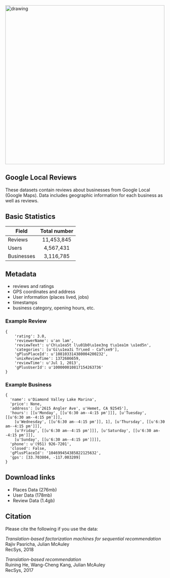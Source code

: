 <img src="https://github.com/data-science-student-society/datathon2019/blob/master/images/googlelocal.png" alt="drawing" width="500"/>

## Google Local Reviews
These datasets contain reviews about businesses from Google Local (Google Maps). Data includes geographic information for each business as well as reviews.

## Basic Statistics

| Field         | Total number  |
| ------------- |:-------------:|
| Reviews       | 11,453,845    |
| Users         | 4,567,431     |
| Businesses    | 3,116,785     |

## Metadata
- reviews and ratings
- GPS coordinates and address
- User information (places lived, jobs)
- timestamps
- business category, opening hours, etc.

### Example Review
``` 
{ 
    'rating': 3.0,
    'reviewerName': u'an lam', 
    'reviewText': u'Ch\u1ea5t l\u01b0\u1ee3ng t\u1ea1m \u1ed5n', 
    'categories': [u'Gi\u1ea3i Tr\xed - Caf\xe9'], 
    'gPlusPlaceId': u'108103314380004200232', 
    'unixReviewTime': 1372686659, 
    'reviewTime': u'Jul 1, 2013', 
    'gPlusUserId': u'100000010817154263736' 
}
```

### Example Business
```
{ 
  'name': u'Diamond Valley Lake Marina', 
  'price': None, 
  'address': [u'2615 Angler Ave', u'Hemet, CA 92545'], 
  'hours': [[u'Monday', [[u'6:30 am--4:15 pm']]], [u'Tuesday', [[u'6:30 am--4:15 pm']]], 
    [u'Wednesday', [[u'6:30 am--4:15 pm']], 1], [u'Thursday', [[u'6:30 am--4:15 pm']]], 
    [u'Friday', [[u'6:30 am--4:15 pm']]], [u'Saturday', [[u'6:30 am--4:15 pm']]], 
    [u'Sunday', [[u'6:30 am--4:15 pm']]]], 
  'phone': u'(951) 926-7201', 
  'closed': False, 
  'gPlusPlaceId': '104699454385822125632', 
  'gps': [33.703804, -117.003209] 
}
```

## Download links
- Places Data (276mb)
- User Data (178mb)
- Review Data (1.4gb)

## Citation
Please cite the following if you use the data:

*Translation-based factorization machines for sequential recommendation*  
Rajiv Pasricha, Julian McAuley  
RecSys, 2018  

*Translation-based recommendation*  
Ruining He, Wang-Cheng Kang, Julian McAuley  
RecSys, 2017
